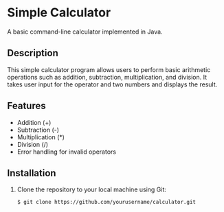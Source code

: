 # Simple Calculator

A basic command-line calculator implemented in Java.

## Description

This simple calculator program allows users to perform basic arithmetic operations such as addition, subtraction, multiplication, and division. It takes user input for the operator and two numbers and displays the result.

## Features

- Addition (+)
- Subtraction (-)
- Multiplication (*)
- Division (/)
- Error handling for invalid operators

## Installation

1. Clone the repository to your local machine using Git:

   ```shell
   $ git clone https://github.com/yourusername/calculator.git
